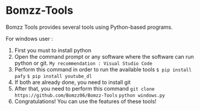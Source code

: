 # Bomzz-Tools
Bomzz Tools provides several tools using Python-based programs.

For windows user :
1. First you must to install python
2. Open the command prompt or any software where the software can run python or git.
```My recommendation : Visual Studio Code```
3. Perform this command in order to run the available tools
```$ pip install pafy```
```$ pip install youtube_dl```
4. If both are already done, you need to install git
5. After that, you need to perform this command
```git clone https://github.com/Bomzz06/Bomzz-Tools```
```python windows.py```
6. Congratulations! You can use the features of these tools!
